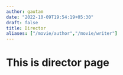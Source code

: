```yaml
---
author: gautam
date: "2022-10-09T19:54:19+05:30"
draft: false
title: Director
aliases: ["/movie/author","/movie/writer"]
---
```


# This is director page